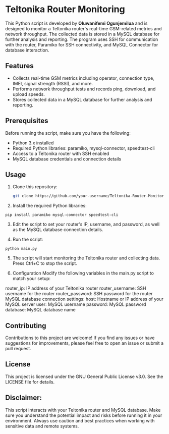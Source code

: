 # Teltonika Router Monitoring

This Python script is developed by **Oluwanifemi Ogunjemilua** and is designed to monitor a Teltonika router's real-time GSM-related metrics and network throughput. The collected data is stored in a MySQL database for further analysis and reporting. The program uses SSH for communication with the router, Paramiko for SSH connectivity, and MySQL Connector for database interaction.

## Features

- Collects real-time GSM metrics including operator, connection type, IMEI, signal strength (RSSI), and more.
- Performs network throughput tests and records ping, download, and upload speeds.
- Stores collected data in a MySQL database for further analysis and reporting.

## Prerequisites

Before running the script, make sure you have the following:

- Python 3.x installed
- Required Python libraries: paramiko, mysql-connector, speedtest-cli
- Access to a Teltonika router with SSH enabled
- MySQL database credentials and connection details

## Usage

1. Clone this repository:

   ```bash
   git clone https://github.com/your-username/Teltonika-Router-Monitoring.git

2. Install the required Python libraries:

`
pip install paramiko mysql-connector speedtest-cli   `

3. Edit the script to set your router's IP, username, and password, as well as the MySQL database connection details.

4. Run the script:

`python main.py`

5. The script will start monitoring the Teltonika router and collecting data. Press Ctrl+C to stop the script.

6. Configuration
Modify the following variables in the main.py script to match your setup:

router_ip: IP address of your Teltonika router
router_username: SSH username for the router
router_password: SSH password for the router
MySQL database connection settings:
host: Hostname or IP address of your MySQL server
user: MySQL username
password: MySQL password
database: MySQL database name    

## Contributing
Contributions to this project are welcome! If you find any issues or have suggestions for improvements, please feel free to open an issue or submit a pull request.

## License
This project is licensed under the GNU General Public License v3.0. See the LICENSE file for details.

## Disclaimer: 
This script interacts with your Teltonika router and MySQL database. Make sure you understand the potential impact and risks before running it in your environment. Always use caution and best practices when working with sensitive data and remote systems.


